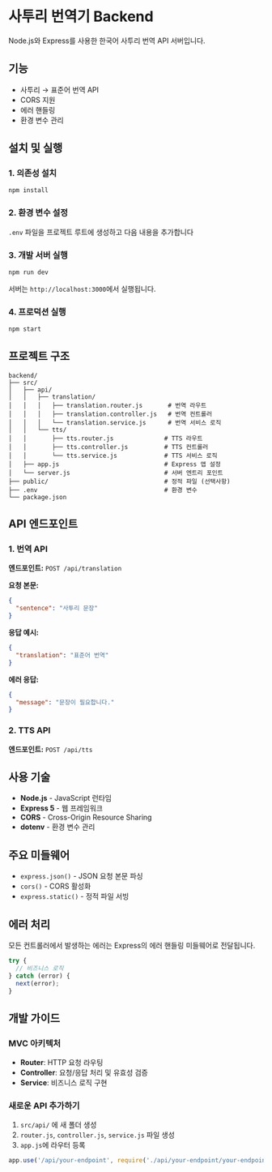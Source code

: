 # 사투리 번역기 Backend

Node.js와 Express를 사용한 한국어 사투리 번역 API 서버입니다.

## 기능

- 사투리 → 표준어 번역 API
- CORS 지원
- 에러 핸들링
- 환경 변수 관리

## 설치 및 실행

### 1. 의존성 설치
```bash
npm install
```

### 2. 환경 변수 설정
`.env` 파일을 프로젝트 루트에 생성하고 다음 내용을 추가합니다

### 3. 개발 서버 실행
```bash
npm run dev
```

서버는 `http://localhost:3000`에서 실행됩니다.

### 4. 프로덕션 실행
```bash
npm start
```

## 프로젝트 구조

```
backend/
├── src/
│   ├── api/
│   │   ├── translation/
│   │   │   ├── translation.router.js       # 번역 라우트
│   │   │   ├── translation.controller.js   # 번역 컨트롤러
│   │   │   └── translation.service.js      # 번역 서비스 로직
│   │   └── tts/
│   │       ├── tts.router.js              # TTS 라우트
│   │       ├── tts.controller.js          # TTS 컨트롤러
│   │       └── tts.service.js             # TTS 서비스 로직
│   ├── app.js                             # Express 앱 설정
│   └── server.js                          # 서버 엔트리 포인트
├── public/                                # 정적 파일 (선택사항)
├── .env                                   # 환경 변수
└── package.json
```

## API 엔드포인트

### 1. 번역 API

**엔드포인트:** `POST /api/translation`

**요청 본문:**
```json
{
  "sentence": "사투리 문장"
}
```

**응답 예시:**
```json
{
  "translation": "표준어 번역"
}
```

**에러 응답:**
```json
{
  "message": "문장이 필요합니다."
}
```

### 2. TTS API

**엔드포인트:** `POST /api/tts`

## 사용 기술

- **Node.js** - JavaScript 런타임
- **Express 5** - 웹 프레임워크
- **CORS** - Cross-Origin Resource Sharing
- **dotenv** - 환경 변수 관리

## 주요 미들웨어

- `express.json()` - JSON 요청 본문 파싱
- `cors()` - CORS 활성화
- `express.static()` - 정적 파일 서빙

## 에러 처리

모든 컨트롤러에서 발생하는 에러는 Express의 에러 핸들링 미들웨어로 전달됩니다.

```javascript
try {
  // 비즈니스 로직
} catch (error) {
  next(error);
}
```

## 개발 가이드

### MVC 아키텍처
- **Router**: HTTP 요청 라우팅
- **Controller**: 요청/응답 처리 및 유효성 검증
- **Service**: 비즈니스 로직 구현

### 새로운 API 추가하기
1. `src/api/` 에 새 폴더 생성
2. `router.js`, `controller.js`, `service.js` 파일 생성
3. `app.js`에 라우터 등록

```javascript
app.use('/api/your-endpoint', require('./api/your-endpoint/your-endpoint.router'));
```
